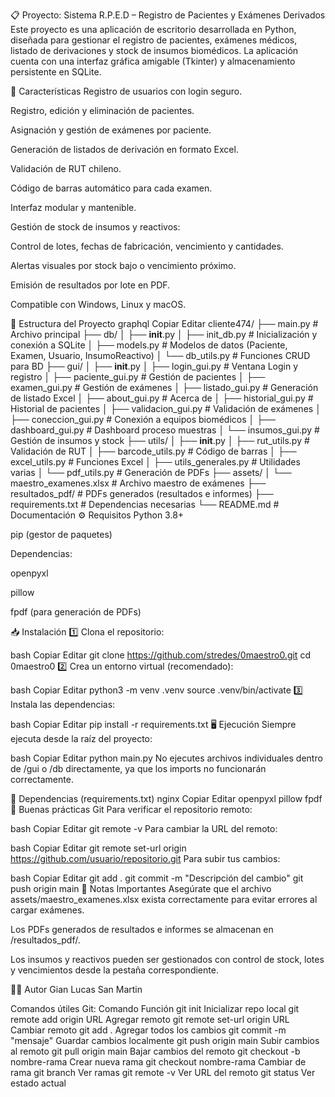 📋 Proyecto: Sistema R.P.E.D – Registro de Pacientes y Exámenes Derivados
Este proyecto es una aplicación de escritorio desarrollada en Python, diseñada para gestionar el registro de pacientes, exámenes médicos, listado de derivaciones y stock de insumos biomédicos. La aplicación cuenta con una interfaz gráfica amigable (Tkinter) y almacenamiento persistente en SQLite.

🚀 Características
Registro de usuarios con login seguro.

Registro, edición y eliminación de pacientes.

Asignación y gestión de exámenes por paciente.

Generación de listados de derivación en formato Excel.

Validación de RUT chileno.

Código de barras automático para cada examen.

Interfaz modular y mantenible.

Gestión de stock de insumos y reactivos:

Control de lotes, fechas de fabricación, vencimiento y cantidades.

Alertas visuales por stock bajo o vencimiento próximo.

Emisión de resultados por lote en PDF.

Compatible con Windows, Linux y macOS.

📂 Estructura del Proyecto
graphql
Copiar
Editar
cliente474/
├── main.py                       # Archivo principal
├── db/
│   ├── __init__.py
│   ├── init_db.py                # Inicialización y conexión a SQLite
│   ├── models.py                 # Modelos de datos (Paciente, Examen, Usuario, InsumoReactivo)
│   └── db_utils.py               # Funciones CRUD para BD
├── gui/
│   ├── __init__.py
│   ├── login_gui.py              # Ventana Login y registro
│   ├── paciente_gui.py           # Gestión de pacientes
│   ├── examen_gui.py             # Gestión de exámenes
│   ├── listado_gui.py            # Generación de listado Excel
│   ├── about_gui.py              # Acerca de
│   ├── historial_gui.py          # Historial de pacientes
│   ├── validacion_gui.py         # Validación de exámenes
│   ├── coneccion_gui.py          # Conexión a equipos biomédicos
│   ├── dashboard_gui.py          # Dashboard proceso muestras
│   └── insumos_gui.py            # Gestión de insumos y stock
├── utils/
│   ├── __init__.py
│   ├── rut_utils.py              # Validación de RUT
│   ├── barcode_utils.py          # Código de barras
│   ├── excel_utils.py            # Funciones Excel
│   ├── utils_generales.py        # Utilidades varias
│   └── pdf_utils.py              # Generación de PDFs
├── assets/
│   └── maestro_examenes.xlsx     # Archivo maestro de exámenes
├── resultados_pdf/               # PDFs generados (resultados e informes)
├── requirements.txt              # Dependencias necesarias
└── README.md                     # Documentación
⚙️ Requisitos
Python 3.8+

pip (gestor de paquetes)

Dependencias:

openpyxl

pillow

fpdf (para generación de PDFs)

📥 Instalación
1️⃣ Clona el repositorio:

bash
Copiar
Editar
git clone https://github.com/stredes/0maestro0.git
cd 0maestro0
2️⃣ Crea un entorno virtual (recomendado):

bash
Copiar
Editar
python3 -m venv .venv
source .venv/bin/activate
3️⃣ Instala las dependencias:

bash
Copiar
Editar
pip install -r requirements.txt
🖥️ Ejecución
Siempre ejecuta desde la raíz del proyecto:

bash
Copiar
Editar
python main.py
No ejecutes archivos individuales dentro de /gui o /db directamente, ya que los imports no funcionarán correctamente.

📄 Dependencias (requirements.txt)
nginx
Copiar
Editar
openpyxl
pillow
fpdf
📝 Buenas prácticas Git
Para verificar el repositorio remoto:

bash
Copiar
Editar
git remote -v
Para cambiar la URL del remoto:

bash
Copiar
Editar
git remote set-url origin https://github.com/usuario/repositorio.git
Para subir tus cambios:

bash
Copiar
Editar
git add .
git commit -m "Descripción del cambio"
git push origin main
📌 Notas Importantes
Asegúrate que el archivo assets/maestro_examenes.xlsx exista correctamente para evitar errores al cargar exámenes.

Los PDFs generados de resultados e informes se almacenan en /resultados_pdf/.

Los insumos y reactivos pueden ser gestionados con control de stock, lotes y vencimientos desde la pestaña correspondiente.

👨‍💻 Autor
Gian Lucas San Martin

Comandos útiles Git:
Comando	Función
git init	Inicializar repo local
git remote add origin URL	Agregar remoto
git remote set-url origin URL	Cambiar remoto
git add .	Agregar todos los cambios
git commit -m "mensaje"	Guardar cambios localmente
git push origin main	Subir cambios al remoto
git pull origin main	Bajar cambios del remoto
git checkout -b nombre-rama	Crear nueva rama
git checkout nombre-rama	Cambiar de rama
git branch	Ver ramas
git remote -v	Ver URL del remoto
git status	Ver estado actual
